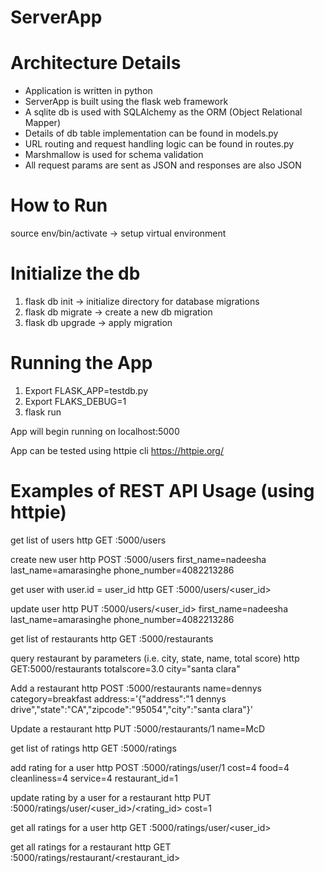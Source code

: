 # ServerApp

# Architecture Details

- Application is written in python
- ServerApp is built using the flask web framework
- A sqlite db is used with SQLAlchemy as the ORM (Object Relational Mapper)
- Details of db table implementation can be found in models.py
- URL routing and request handling logic can be found in routes.py
- Marshmallow is used for schema validation
- All request params are sent as JSON and responses are also JSON

# How to Run
source env/bin/activate -> setup virtual environment

# Initialize the db
1. flask db init -> initialize directory for database migrations
2. flask db migrate -> create a new db migration
3. flask db upgrade -> apply migration

# Running the App
1. Export FLASK_APP=testdb.py
2. Export FLAKS_DEBUG=1
3. flask run

App will begin running on localhost:5000

App can be tested using httpie cli
https://httpie.org/

# Examples of REST API Usage (using httpie)
get list of users
http GET :5000/users

create new user
http POST :5000/users first_name=nadeesha last_name=amarasinghe phone_number=4082213286

get user with user.id = user_id
http GET :5000/users/<user_id>

update user
http PUT :5000/users/<user_id> first_name=nadeesha last_name=amarasinghe phone_number=4082213286

get list of restaurants
http GET :5000/restaurants

query restaurant by parameters (i.e. city, state, name, total score)
http GET:5000/restaurants totalscore=3.0 city="santa clara"

Add a restaurant 
http POST :5000/restaurants name=dennys category=breakfast address:='{"address":"1 dennys drive","state":"CA","zipcode":"95054","city":"santa clara"}'

Update a restaurant 
http PUT :5000/restaurants/1 name=McD 

get list of ratings
http GET :5000/ratings

add rating for a user
http POST :5000/ratings/user/1 cost=4 food=4 cleanliness=4 service=4 restaurant_id=1

update rating by a user for a restaurant
http PUT :5000/ratings/user/<user_id>/<rating_id> cost=1

get all ratings for a user
http GET :5000/ratings/user/<user_id>

get all ratings for a restaurant
http GET :5000/ratings/restaurant/<restaurant_id>
